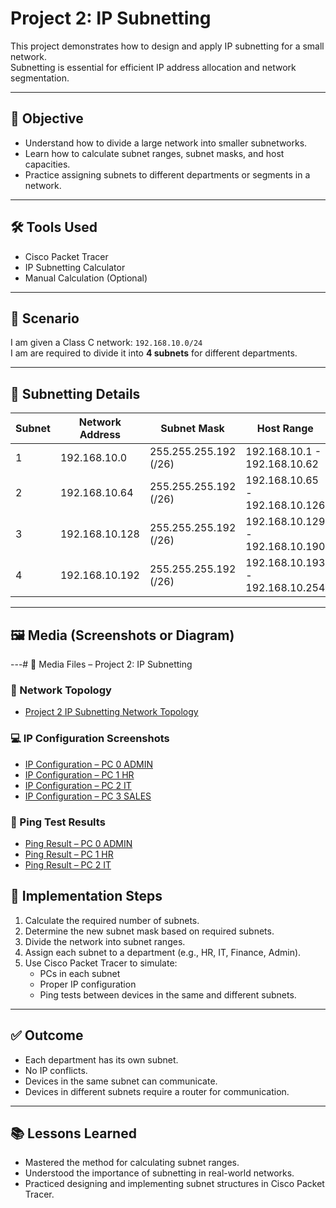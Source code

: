 # Project 2: IP Subnetting

This project demonstrates how to design and apply IP subnetting for a small network.  
Subnetting is essential for efficient IP address allocation and network segmentation.

---

## 🧠 Objective

- Understand how to divide a large network into smaller subnetworks.
- Learn how to calculate subnet ranges, subnet masks, and host capacities.
- Practice assigning subnets to different departments or segments in a network.

---

## 🛠️ Tools Used

- Cisco Packet Tracer  
- IP Subnetting Calculator  
- Manual Calculation (Optional)

---

## 📌 Scenario

I am given a Class C network: `192.168.10.0/24`  
I am are required to divide it into **4 subnets** for different departments.

---

## 📐 Subnetting Details

| Subnet | Network Address | Subnet Mask   | Host Range             | Broadcast Address   |
|--------|------------------|----------------|-------------------------|---------------------|
| 1      | 192.168.10.0     | 255.255.255.192 (/26) | 192.168.10.1 - 192.168.10.62  | 192.168.10.63       |
| 2      | 192.168.10.64    | 255.255.255.192 (/26) | 192.168.10.65 - 192.168.10.126 | 192.168.10.127      |
| 3      | 192.168.10.128   | 255.255.255.192 (/26) | 192.168.10.129 - 192.168.10.190 | 192.168.10.191    |
| 4      | 192.168.10.192   | 255.255.255.192 (/26) | 192.168.10.193 - 192.168.10.254 | 192.168.10.255    |

---

## 🖼️ Media (Screenshots or Diagram)



---# 📁 Media Files – Project 2: IP Subnetting

### 🔌 Network Topology
- [Project 2 IP Subnetting Network Topology](./media/project%202%20IP%20subnetting%20network%20topology.png)

### 💻 IP Configuration Screenshots
- [IP Configuration – PC 0 ADMIN](./media/ip%20configuration%20pc%200%20ADMIN.png)
- [IP Configuration – PC 1 HR](./media/ip%20configuration%20pc%201%20HR.png)
- [IP Configuration – PC 2 IT](./media/ip%20configuration%20pc%202%20IT.png)
- [IP Configuration – PC 3 SALES](./media/ip%20configuration%20pc%203%20SALES.png)

### 📶 Ping Test Results
- [Ping Result – PC 0 ADMIN](./media/ping%20results%20pc%200%20ADMIN.png)
- [Ping Result – PC 1 HR](./media/ping%20results%20pc%201%20HR.png)
- [Ping Result – PC 2 IT](./media/ping%20results%20pc%202%20IT.png)

## 🚀 Implementation Steps

1. Calculate the required number of subnets.
2. Determine the new subnet mask based on required subnets.
3. Divide the network into subnet ranges.
4. Assign each subnet to a department (e.g., HR, IT, Finance, Admin).
5. Use Cisco Packet Tracer to simulate:
   - PCs in each subnet
   - Proper IP configuration
   - Ping tests between devices in the same and different subnets.

---

## ✅ Outcome

- Each department has its own subnet.
- No IP conflicts.
- Devices in the same subnet can communicate.
- Devices in different subnets require a router for communication.

---

## 📚 Lessons Learned

- Mastered the method for calculating subnet ranges.
- Understood the importance of subnetting in real-world networks.
- Practiced designing and implementing subnet structures in Cisco Packet Tracer.
